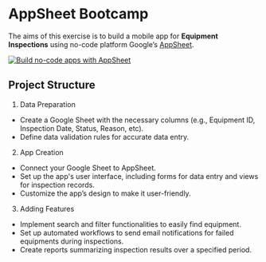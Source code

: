 # AppSheet Bootcamp

The aims of this exercise is to build a mobile app for **Equipment Inspections** using no-code platform Google’s [AppSheet](https://appsheet.com).

[![Build no-code apps with AppSheet](https://i3.ytimg.com/vi/DjAD81A9nYk/maxresdefault.jpg)](https://www.youtube.com/watch?v=DjAD81A9nYk)

## Project Structure

1. Data Preparation
- Create a Google Sheet with the necessary columns (e.g., Equipment ID, Inspection Date, Status, Reason, etc).
- Define data validation rules for accurate data entry.

2. App Creation
- Connect your Google Sheet to AppSheet.
- Set up the app's user interface, including forms for data entry and views for inspection records.
- Customize the app’s design to make it user-friendly.

3. Adding Features
- Implement search and filter functionalities to easily find equipment.
- Set up automated workflows to send email notifications for failed equipments during inspections.
- Create reports summarizing inspection results over a specified period.


